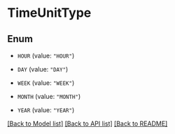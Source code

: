 # TimeUnitType

## Enum


* `HOUR` (value: `"HOUR"`)

* `DAY` (value: `"DAY"`)

* `WEEK` (value: `"WEEK"`)

* `MONTH` (value: `"MONTH"`)

* `YEAR` (value: `"YEAR"`)


[[Back to Model list]](../README.md#documentation-for-models) [[Back to API list]](../README.md#documentation-for-api-endpoints) [[Back to README]](../README.md)


